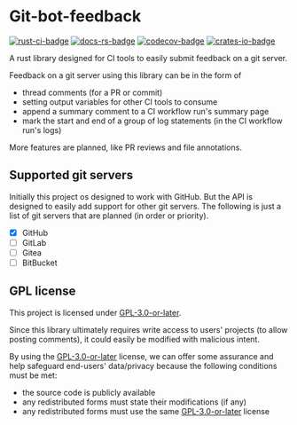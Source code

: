 # Git-bot-feedback

[![rust-ci-badge]][rust-ci-runs] [![docs-rs-badge]][docs-rs-link] [![codecov-badge]][codecov-link] [![crates-io-badge]][crates-io-link]

[codecov-badge]: https://codecov.io/gh/2bndy5/git-bot-feedback/graph/badge.svg?token=T3FRIJ64W0
[codecov-link]: https://app.codecov.io/gh/2bndy5/git-bot-feedback
[rust-ci-badge]: https://github.com/2bndy5/git-bot-feedback/actions/workflows/rust.yml/badge.svg
[rust-ci-runs]: https://github.com/2bndy5/git-bot-feedback/actions/workflows/rust.yml
[crates-io-badge]: https://img.shields.io/crates/v/git-bot-feedback
[crates-io-link]: https://crates.io/crates/git-bot-feedback
[docs-rs-badge]: https://img.shields.io/docsrs/git-bot-feedback
[docs-rs-link]: https://docs.rs/git-bot-feedback

A rust library designed for CI tools to easily submit feedback on a git server.

Feedback on a git server using this library can be in the form of

- thread comments (for a PR or commit)
- setting output variables for other CI tools to consume
- append a summary comment to a CI workflow run's summary page
- mark the start and end of a group of log statements (in the CI workflow run's logs)

More features are planned, like PR reviews and file annotations.

## Supported git servers

Initially this project os designed to work with GitHub.
But the API is designed to easily add support for other git servers.
The following is just a list of git servers that are planned (in order or priority).

- [x] GitHub
- [ ] GitLab
- [ ] Gitea
- [ ] BitBucket

## GPL license

[GPL-3.0-or-later]: https://choosealicense.com/licenses/gpl-3.0/

This project is licensed under [GPL-3.0-or-later].

Since this library ultimately requires write access to
users' projects (to allow posting comments),
it could easily be modified with malicious intent.

By using the [GPL-3.0-or-later] license,
we can offer some assurance and help safeguard end-users' data/privacy
because the following conditions must be met:

- the source code is publicly available
- any redistributed forms must state their modifications (if any)
- any redistributed forms must use the same [GPL-3.0-or-later] license
